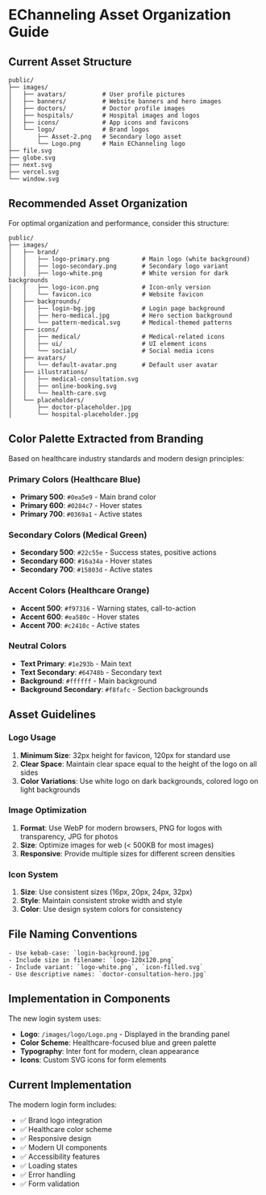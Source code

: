 # EChanneling Asset Organization Guide

## Current Asset Structure

```
public/
├── images/
│   ├── avatars/          # User profile pictures
│   ├── banners/          # Website banners and hero images
│   ├── doctors/          # Doctor profile images
│   ├── hospitals/        # Hospital images and logos
│   ├── icons/            # App icons and favicons
│   └── logo/             # Brand logos
│       ├── Asset-2.png   # Secondary logo asset
│       └── Logo.png      # Main EChanneling logo
├── file.svg
├── globe.svg
├── next.svg
├── vercel.svg
└── window.svg
```

## Recommended Asset Organization

For optimal organization and performance, consider this structure:

```
public/
├── images/
│   ├── brand/
│   │   ├── logo-primary.png         # Main logo (white background)
│   │   ├── logo-secondary.png       # Secondary logo variant
│   │   ├── logo-white.png           # White version for dark backgrounds
│   │   ├── logo-icon.png            # Icon-only version
│   │   └── favicon.ico              # Website favicon
│   ├── backgrounds/
│   │   ├── login-bg.jpg             # Login page background
│   │   ├── hero-medical.jpg         # Hero section background
│   │   └── pattern-medical.svg      # Medical-themed patterns
│   ├── icons/
│   │   ├── medical/                 # Medical-related icons
│   │   ├── ui/                      # UI element icons
│   │   └── social/                  # Social media icons
│   ├── avatars/
│   │   └── default-avatar.png       # Default user avatar
│   ├── illustrations/
│   │   ├── medical-consultation.svg
│   │   ├── online-booking.svg
│   │   └── health-care.svg
│   └── placeholders/
│       ├── doctor-placeholder.jpg
│       └── hospital-placeholder.jpg
```

## Color Palette Extracted from Branding

Based on healthcare industry standards and modern design principles:

### Primary Colors (Healthcare Blue)
- **Primary 500**: `#0ea5e9` - Main brand color
- **Primary 600**: `#0284c7` - Hover states
- **Primary 700**: `#0369a1` - Active states

### Secondary Colors (Medical Green)
- **Secondary 500**: `#22c55e` - Success states, positive actions
- **Secondary 600**: `#16a34a` - Hover states
- **Secondary 700**: `#15803d` - Active states

### Accent Colors (Healthcare Orange)
- **Accent 500**: `#f97316` - Warning states, call-to-action
- **Accent 600**: `#ea580c` - Hover states
- **Accent 700**: `#c2410c` - Active states

### Neutral Colors
- **Text Primary**: `#1e293b` - Main text
- **Text Secondary**: `#64748b` - Secondary text
- **Background**: `#ffffff` - Main background
- **Background Secondary**: `#f8fafc` - Section backgrounds

## Asset Guidelines

### Logo Usage
1. **Minimum Size**: 32px height for favicon, 120px for standard use
2. **Clear Space**: Maintain clear space equal to the height of the logo on all sides
3. **Color Variations**: Use white logo on dark backgrounds, colored logo on light backgrounds

### Image Optimization
1. **Format**: Use WebP for modern browsers, PNG for logos with transparency, JPG for photos
2. **Size**: Optimize images for web (< 500KB for most images)
3. **Responsive**: Provide multiple sizes for different screen densities

### Icon System
1. **Size**: Use consistent sizes (16px, 20px, 24px, 32px)
2. **Style**: Maintain consistent stroke width and style
3. **Color**: Use design system colors for consistency

## File Naming Conventions

```
- Use kebab-case: `login-background.jpg`
- Include size in filename: `logo-120x120.png`
- Include variant: `logo-white.png`, `icon-filled.svg`
- Use descriptive names: `doctor-consultation-hero.jpg`
```

## Implementation in Components

The new login system uses:
- **Logo**: `/images/logo/Logo.png` - Displayed in the branding panel
- **Color Scheme**: Healthcare-focused blue and green palette
- **Typography**: Inter font for modern, clean appearance
- **Icons**: Custom SVG icons for form elements

## Current Implementation

The modern login form includes:
- ✅ Brand logo integration
- ✅ Healthcare color scheme
- ✅ Responsive design
- ✅ Modern UI components
- ✅ Accessibility features
- ✅ Loading states
- ✅ Error handling
- ✅ Form validation
